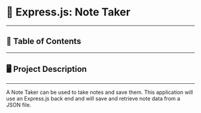 # 📓 Express.js: Note Taker
---


## 📄 Table of Contents
--- 


## 🖥️ Project Description
--- 
<p>

A Note Taker can be used to take notes and save them. This application will use an Express.js back end and will save and retrieve note data from a JSON file.
</p>



